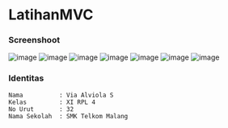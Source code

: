 # LatihanMVC
### Screenshoot
![image](https://cloud.githubusercontent.com/assets/22099413/25339914/4dedd3ba-292e-11e7-97a7-9900ea968d3c.png)
![image](https://cloud.githubusercontent.com/assets/22099413/25339932/5eefa8dc-292e-11e7-92a9-f201c96a3003.png)
![image](https://cloud.githubusercontent.com/assets/22099413/25339993/8d324fc4-292e-11e7-9940-eadae08ee4d2.png)
![image](https://cloud.githubusercontent.com/assets/22099413/25339958/752913e0-292e-11e7-8414-376b9993bacd.png)
![image](https://cloud.githubusercontent.com/assets/22099413/25339858/2a87453c-292e-11e7-900c-592c9f77182d.png)
![image](https://cloud.githubusercontent.com/assets/22099413/25339975/832daaa0-292e-11e7-86e7-cfcc32b6182d.png)
![image](https://cloud.githubusercontent.com/assets/22099413/25339886/3c6ac6a2-292e-11e7-9fab-b68709a5c059.png)




### Identitas
    Nama          : Via Alviola S
    Kelas         : XI RPL 4
    No Urut       : 32
    Nama Sekolah  : SMK Telkom Malang
